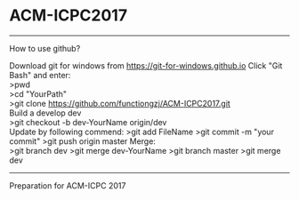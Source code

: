 # ACM-ICPC2017



------------------------------------------------------------

How to use github?

Download git for windows from https://git-for-windows.github.io
Click "Git Bash" and enter:  
	>pwd  
	>cd "YourPath"  
	>git clone https://github.com/functiongzj/ACM-ICPC2017.git  
Build a develop dev  
	>git checkout -b dev-YourName origin/dev  
Update by following commend:
	>git add FileName
	>git commit -m "your commit"
	>git push origin master
Merge:  
	>git branch dev
	>git merge dev-YourName
	>git branch master
	>git merge dev

-------------------------------------------------------------

Preparation for ACM-ICPC 2017

